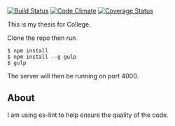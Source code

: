 [![Build Status](https://travis-ci.org/SilverIronMan/dbproject.svg?branch=dev)](https://travis-ci.org/SilverIronMan/dbproject)
[![Code Climate](https://codeclimate.com/github/SilverIronMan/dbproject/badges/gpa.svg)](https://codeclimate.com/github/SilverIronMan/dbproject)
[![Coverage Status](https://coveralls.io/repos/github/SilverIronMan/dbproject/badge.svg)](https://coveralls.io/github/SilverIronMan/dbproject)

This is my thesis for College.

Clone the repo then run
```
$ npm install
$ npm install --g gulp
$ gulp
```

The server will then be running on port 4000.

## About
I am using es-lint to help ensure the quality of the code.
